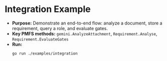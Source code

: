 # Integration Example

- **Purpose:** Demonstrate an end-to-end flow: analyze a document, store a requirement, query a role, and evaluate gates.
- **Key PMFS methods:** `gemini.AnalyzeAttachment`, `Requirement.Analyse`, `Requirement.EvaluateGates`
- **Run:**
  ```bash
  go run ./examples/integration
  ```
